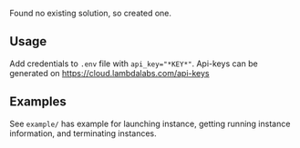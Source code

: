 Found no existing solution, so created one. 
## Usage
Add credentials to `.env` file with `api_key="*KEY*"`. Api-keys can be generated on https://cloud.lambdalabs.com/api-keys

## Examples
See `example/` has example for launching instance, getting running instance information, and terminating instances.
